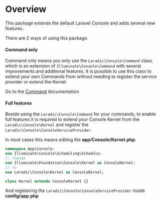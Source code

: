 <!--
title: Overview
subtitle: Laradic Console
-->
# Overview

This package extends the default Laravel Console and adds several new features.

There are 2 ways of using this package. 

#### Command only
Command only means you only use the `Laradic\Console\Command` class, which is an
extension of `Illuminate\Console\Command` with several improvements and additional features.
It is possible to use this class to extend your own Commands from without needing to register
the service provider or extend the Kernel.

Go to the [Command](command.md) documentation


#### Full features
Beside using the `Laradic\Console\Command` for your commands, to enable full features 
 it is required to extend your Console Kernel from the `Laradic\Console\Kernel` and 
 register the `Laradic\Console\ConsoleServiceProvider`.
   
In most cases this means editing the **app/Console/Kernel.php**:

```php
namespace App\Console;
use Illuminate\Console\Scheduling\Schedule;
// change
use Illuminate\Foundation\Console\Kernel as ConsoleKernel;
// to
use Laradic\Console\Kernel as ConsoleKernel; 

class Kernel extends ConsoleKernel {}
```

And registering the `Laradic\Console\ConsoleServiceProvider` inside **config/app.php**
